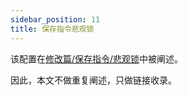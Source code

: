 ```yaml
---
sidebar_position: 11
title: 保存指令悲观锁
---
```


该配置在[修改篇/保存指令/悲观锁](../mutation/save-command/pessimistic-locking)中被阐述。

因此，本文不做重复阐述，只做链接收录。